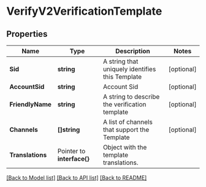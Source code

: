 # VerifyV2VerificationTemplate

## Properties

Name | Type | Description | Notes
------------ | ------------- | ------------- | -------------
**Sid** | **string** | A string that uniquely identifies this Template |[optional] 
**AccountSid** | **string** | Account Sid |[optional] 
**FriendlyName** | **string** | A string to describe the verification template |[optional] 
**Channels** | **[]string** | A list of channels that support the Template |[optional] 
**Translations** | Pointer to **interface{}** | Object with the template translations. |

[[Back to Model list]](../README.md#documentation-for-models) [[Back to API list]](../README.md#documentation-for-api-endpoints) [[Back to README]](../README.md)


